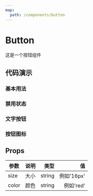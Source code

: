 ```yaml
---
map:
  path: /components/button
---
```


# Button

这是一个按钮组件

## 代码演示

### 基本用法

<demo src="./demo/base-button.vue"
  language="vue"
  title="基本用法"
  desc="使用 type、plain、round 和 circle 属性来定义 Button 的样式">
</demo>

### 禁用状态

<demo src="./demo/disabled-button.vue"
  language="vue"
  title="按钮不可用状态"
  desc="使用 disabled 属性来定义按钮是否可用，它接受一个 Boolean 值">
</demo>

### 文字按钮

<demo src="./demo/text-button.vue"
  language="vue"
  title="没有边框和背景色的按钮">
</demo>

### 按钮图标

<demo src="./demo/icon-button.vue"
  language="vue"
  title="带图标的按钮可增强辨识度（有文字）或节省空间（无文字）"
  desc="设置 icon 属性即可，icon 的列表可以参考 icon 组件，也可以设置在文字右边的 icon ，只要使用i标签即可，可以使用自定义图标">
</demo>

## Props

| 参数  | 说明 |   类型 |         值 |
| ----- | ---: | -----: | ---------: |
| size  | 大小 | string | 例如'16px' |
| color | 颜色 | string |  例如'red' |
